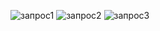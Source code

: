 ![запрос1 ](https://github.com/user-attachments/assets/74c7ebea-0095-43df-a91a-42a780b409b3)
![запрос2](https://github.com/user-attachments/assets/25ffb054-eb7b-4d9a-85cc-709556063559)
![запрос3](https://github.com/user-attachments/assets/bb168f0c-4550-4900-80d7-eda620d13eaf)
